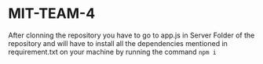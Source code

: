 # MIT-TEAM-4


After clonning the repository you have to go to app.js in Server Folder of the repository and will have to install all the dependencies mentioned in requirement.txt on your machine by running the command
```npm i```


